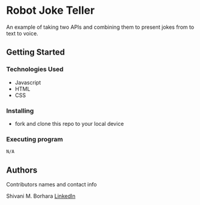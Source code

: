 # Robot Joke Teller

An example of taking two APIs and combining them to present jokes from to text to voice.

## Getting Started

### Technologies Used

- Javascript
- HTML
- CSS

### Installing

- fork and clone this repo to your local device

### Executing program

```
N/A
```

## Authors

Contributors names and contact info

Shivani M. Borhara
[LinkedIn](https://www.linkedin.com/in/shivani-malhotra-56a12b221/)
